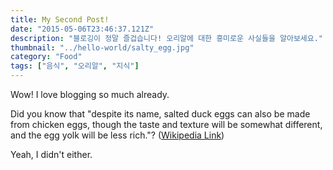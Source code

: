 ```yaml
---
title: My Second Post!
date: "2015-05-06T23:46:37.121Z"
description: "블로깅이 정말 즐겁습니다! 오리알에 대한 흥미로운 사실들을 알아보세요."
thumbnail: "../hello-world/salty_egg.jpg"
category: "Food"
tags: ["음식", "오리알", "지식"]
---
```


Wow! I love blogging so much already.

Did you know that "despite its name, salted duck eggs can also be made from
chicken eggs, though the taste and texture will be somewhat different, and the
egg yolk will be less rich."?
([Wikipedia Link](https://en.wikipedia.org/wiki/Salted_duck_egg))

Yeah, I didn't either.
